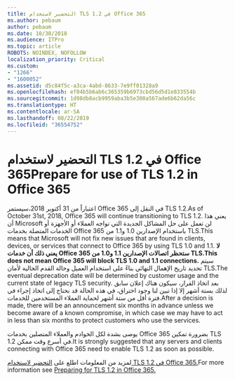 ```yaml
---
title: التحضير لاستخدام TLS 1.2 في Office 365
ms.author: pebaum
author: pebaum
ms.date: 10/30/2018
ms.audience: ITPro
ms.topic: article
ROBOTS: NOINDEX, NOFOLLOW
localization_priority: Critical
ms.custom:
- "1266"
- "1600052"
ms.assetid: d5c84f5c-a3ca-4abd-8633-7e9ff01328a9
ms.openlocfilehash: ef04b5b6ab6c365359b6973cbd56d5d1e833554b
ms.sourcegitcommit: 1d98db8acb9959aba3b5e308a567ade6b62da56c
ms.translationtype: HT
ms.contentlocale: ar-SA
ms.lasthandoff: 08/22/2019
ms.locfileid: "36554752"
---
```

# <a name="prepare-for-use-of-tls-12-in-office-365"></a><span data-ttu-id="3400f-102">التحضير لاستخدام TLS 1.2 في Office 365</span><span class="sxs-lookup"><span data-stu-id="3400f-102">Prepare for use of TLS 1.2 in Office 365</span></span>

<span data-ttu-id="3400f-103">اعتباراً من 31 أكتوبر 2018،سيستمر Office 365 في النقل إلى TLS 1.2.</span><span class="sxs-lookup"><span data-stu-id="3400f-103">As of October 31st, 2018, Office 365 will continue transitioning to TLS 1.2.</span></span> <span data-ttu-id="3400f-104">يعني هذا أن Microsoft لن تعمل على حل المشاكل الجديدة التي تواجه العملاء أو الأجهزة أو الخدمات المتصلة بخدمات Office 365 باستخدام الإصدارين 1.0 و1.1 من TLS.</span><span class="sxs-lookup"><span data-stu-id="3400f-104">This means that Microsoft will not fix new issues that are found in clients, devices, or services that connect to Office 365 by using TLS 1.0 and 1.1.</span></span> <span data-ttu-id="3400f-105">**لا يعني ذلك أن خدمات Office 365 ستحظر اتصالات الإصدارين 1.1 و1.0 من TLS.**</span><span class="sxs-lookup"><span data-stu-id="3400f-105">**This does not mean Office 365 will block TLS 1.0 and 1.1 connections.**</span></span> <span data-ttu-id="3400f-106">سيتم تحديد تاريخ الإهمال النهائي بناءً على استخدام العميل وحالة القدم الحالية لأمان TLS.</span><span class="sxs-lookup"><span data-stu-id="3400f-106">The eventual deprecation date will be determined by customer usage and the current state of legacy TLS security.</span></span> <span data-ttu-id="3400f-107">بعد اتخاذ القرار، سيكون هناك إعلان سابق لذلك بستة أشهر إلا إذا تبين لنا وجود اختراق، في هذه الحالة قد نحتاج إلى اتخاذ إجراء في فترة أقل من ستة أشهر لحماية العملاء المستخدمين للخدمات.</span><span class="sxs-lookup"><span data-stu-id="3400f-107">After a decision is made, there will be an announcement six months in advance unless we become aware of a known compromise, in which case we may have to act in less than six months to protect customers who use the services.</span></span>
  
<span data-ttu-id="3400f-108">يوصى بشدة لكل الخوادم والعملاء المتصلين بخدمات Office 365 بضرورة تمكين TLS 1.2 في أسرع وقت ممكن.</span><span class="sxs-lookup"><span data-stu-id="3400f-108">It is strongly suggested that any servers and clients connecting with Office 365 need to enable TLS 1.2 as soon as possible.</span></span>
  
<span data-ttu-id="3400f-109">لمزيد من المعلومات اطلع على [التحضير لاستخدام TLS 1.2 في Office 365.](https://support.microsoft.com/help/4057306/preparing-for-tls-1-2-in-office-365)</span><span class="sxs-lookup"><span data-stu-id="3400f-109">For more information see [Preparing for TLS 1.2 in Office 365.](https://support.microsoft.com/help/4057306/preparing-for-tls-1-2-in-office-365)</span></span>
  